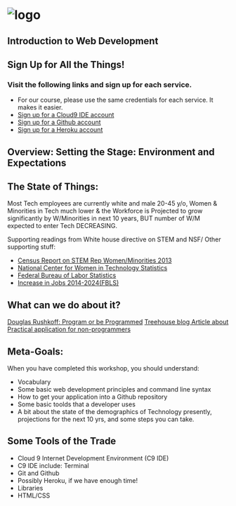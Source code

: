 ![logo](https://github.com/AlliVaughn/griffin_lvlup/raw/master/images/logo.png)
=================================

## Introduction to Web Development

## Sign Up for All the Things!   
### Visit the following links and sign up for each service. 
* For our course, please use the same credentials for each service. It makes it easier.
* [Sign up for a Cloud9 IDE account](https://c9.io) 
* [Sign up for a Github account](https://github.com)
* [Sign up for a Heroku account](https://heroku.com)



## Overview: Setting the Stage: Environment and  Expectations
## The State of Things:
Most Tech employees are currently white and male 20-45 y/o, Women & Minorities in Tech much lower & the Workforce is Projected to grow significantly by W/Minorities in next 10 years, BUT number of W/M expected to enter Tech DECREASING.

Supporting readings from White house directive on STEM and NSF/ Other supporting stuff: 

 * [Census Report on STEM Rep Women/Minorities 2013](https://www.census.gov/prod/2013pubs/acs-24.pdf)
 * [National Center for Women in Technology Statistics](https://www.ncwit.org/blog/did-you-know-demographics-technical-women)
 * [Federal Bureau of Labor Statistics](http://www.bls.gov/cps/cpsaat11.htm)
 * [Increase in Jobs 2014-2024(FBLS)](http://www.bls.gov/ooh/computer-and-information-technology/home.htm)
 
 ## What can we do about it?  
  
 [Douglas Rushkoff: Program or be Programmed](http://www.rushkoff.com/about/)
 [Treehouse blog Article about Practical application for non-programmers](http://blog.teamtreehouse.com/havent-started-programming-yet) 
 
 ## Meta-Goals:
When you have completed this workshop, you should understand:

* Vocabulary  
* Some basic web development principles and command line syntax
* How to get your application into a Github repository
* Some basic toolds that a developer uses
* A bit about the state of the demographics of Technology presently, projections for the next 10 yrs, and some steps you can take. 


 ## Some Tools of the Trade
 
* Cloud 9 Internet Development Environment (C9 IDE)
* C9 IDE include: Terminal
* Git and Github
* Possibly Heroku, if we have enough time! 
* Libraries
* HTML/CSS
